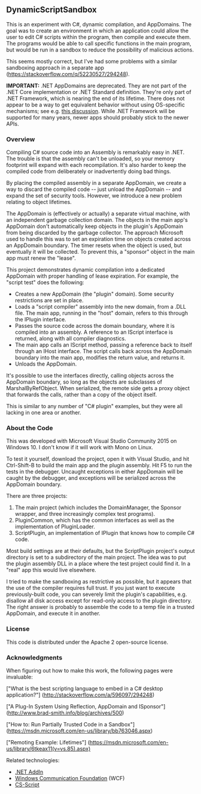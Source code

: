 DynamicScriptSandbox
--------------------

This is an experiment with C#, dynamic compilation, and AppDomains.  The
goal was to create an environment in which an application could allow the
user to edit C# scripts within the program, then compile and execute them.
The programs would be able to call specific functions in the main program,
but would be run in a sandbox to reduce the possibility of malicious actions.

This seems mostly correct, but I've had some problems with a similar
sandboxing approach in a separate app (https://stackoverflow.com/q/52230527/294248).

**IMPORTANT:** .NET AppDomains are deprecated.  They are not part of the
.NET Core implementation or .NET Standard definition.  They're only part of
.NET Framework, which is nearing the end of its lifetime.  There does not
appear to be a way to get equivalent behavior without using OS-specific
mechanisms; see e.g. [this discussion](https://github.com/dotnet/coreclr/issues/642).
While .NET Framework will be supported for many years, newer apps should
probably stick to the newer APIs.

### Overview ###

Compiling C# source code into an Assembly is remarkably easy in .NET.  The
trouble is that the assembly can't be unloaded, so your memory footprint
will expand with each recompilation.  It's also harder to keep the compiled
code from deliberately or inadvertently doing bad things.

By placing the compiled assembly in a separate AppDomain, we create a way
to discard the compiled code -- just unload the AppDomain -- and expand
the set of security tools.  However, we introduce a new problem relating to
object lifetimes.

The AppDomain is (effectively or actually) a separate virtual machine, with
an independent garbage collection domain.  The objects in the main app's
AppDomain don't automatically keep objects in the plugin's AppDomain from
being discarded by the garbage collector.  The approach Microsoft used to
handle this was to set an expiration time on objects created across an
AppDomain boundary.  The timer resets when the object is used, but eventually
it will be collected.  To prevent this, a "sponsor" object in the main app
must renew the "lease".

This project demonstrates dynamic compilation into a dedicated AppDomain with
proper handling of lease expiration.  For example, the "script test" does
the following:

 - Creates a new AppDomain (the "plugin" domain).  Some security restrictions
   are set in place.
 - Loads a "script compiler" assembly into the new domain, from a .DLL
   file.  The main app, running in the "host" domain, refers to this
   through the IPlugin interface.
 - Passes the source code across the domain boundary, where it is
   compiled into an assembly.  A reference to an IScript interface is
   returned, along with all compiler diagnostics.
 - The main app calls an IScript method, passing a reference back to itself
   through an IHost interface.  The script calls back across the AppDomain
   boundary into the main app, modifies the return value, and returns it.
 - Unloads the AppDomain.

It's possible to use the interfaces directly, calling objects across the
AppDomain boundary, so long as the objects are subclasses of
MarshalByRefObject.  When serialized, the remote side gets a proxy object
that forwards the calls, rather than a copy of the object itself.

This is similar to any number of "C# plugin" examples, but they were all
lacking in one area or another.


### About the Code ###

This was developed with Microsoft Visual Studio Community 2015 on Windows 10.
I don't know if it will work with Mono on Linux.

To test it yourself, download the project, open it with Visual Studio, and
hit Ctrl-Shift-B to build the main app and the plugin assembly.  Hit F5 to
run the tests in the debugger.  Uncaught exceptions in either AppDomain will
be caught by the debugger, and exceptions will be serialized across the
AppDomain boundary.

There are three projects:

 1. The main project (which includes the DomainManager, the Sponsor wrapper,
    and three increasingly complex test programs).
 2. PluginCommon, which has the common interfaces as well as the
    implementation of PluginLoader.
 3. ScriptPlugin, an implementation of IPlugin that knows how to compile
    C# code.

Most build settings are at their defaults, but the ScriptPlugin project's
output directory is set to a subdirectory of the main project.  The
idea was to put the plugin assembly DLL in a place where the test
project could find it.  In a "real" app this would live elsewhere.

I tried to make the sandboxing as restrictive as possible, but it appears
that the use of the compiler requires full trust.  If you just want to
execute previously-built code, you can severely limit the plugin's
capabilities, e.g. disallow all disk access except for read-only access
to the plugin directory.  The right answer is probably to assemble the
code to a temp file in a trusted AppDomain, and execute it in another.


### License ###

This code is distributed under the Apache 2 open-source license.


### Acknowledgments ###

When figuring out how to make this work, the following pages were invaluable:

["What is the best scripting language to embed in a C# desktop application?"]
(http://stackoverflow.com/a/596097/294248)

["A Plug-In System Using Reflection, AppDomain and ISponsor"]
(http://www.brad-smith.info/blog/archives/500)

["How to: Run Partially Trusted Code in a Sandbox"]
(https://msdn.microsoft.com/en-us/library/bb763046.aspx)

["Remoting Example: Lifetimes"]
(https://msdn.microsoft.com/en-us/library/6tkeax11(v=vs.85).aspx)


Related technologies:

 - [.NET AddIn](https://msdn.microsoft.com/en-us/library/bb788290(v=vs.110).aspx)
 - [Windows Communication Foundation](https://msdn.microsoft.com/en-us/library/ms731082(v=vs.110).aspx)
(WCF)
 - [CS-Script](http://www.csscript.net/)
